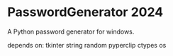 # PasswordGenerator 2024
A Python password generator for windows. 

depends on:
tkinter
string
random
pyperclip
ctypes
os

